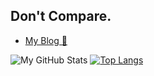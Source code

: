 ## Don't Compare.

- [My Blog 🥰](https://NothingToSay0031.github.io/)

![My GitHub Stats](https://github-readme-stats.vercel.app/api?username=NothingToSay0031&count_private=true&show_icons=true)
[![Top Langs](https://github-readme-stats.vercel.app/api/top-langs/?username=NothingToSay0031&exclude_repo=NothingToSay0031.github.io&hide=javascript,html,perl)](https://github.com/anuraghazra/github-readme-stats)
